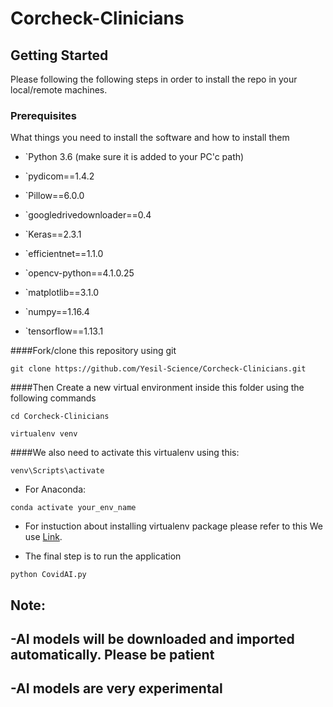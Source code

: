 # Corcheck-Clinicians


## Getting Started

Please following the following steps in order to install the repo in your local/remote machines.

### Prerequisites

What things you need to install the software and how to install them


- `Python 3.6 (make sure it is added to your PC'c path)
- `pydicom==1.4.2

- `Pillow==6.0.0

- `googledrivedownloader==0.4
- `Keras==2.3.1
- `efficientnet==1.1.0
- `opencv-python==4.1.0.25
- `matplotlib==3.1.0
- `numpy==1.16.4
- `tensorflow==1.13.1


####Fork/clone this repository using git
```
git clone https://github.com/Yesil-Science/Corcheck-Clinicians.git
```
####Then Create a new virtual environment inside this folder using the following commands

```
cd Corcheck-Clinicians

virtualenv venv
```

####We also need to activate this virtualenv using this:

```
venv\Scripts\activate
```
* For Anaconda:
```
conda activate your_env_name
```

* For instuction about installing virtualenv package please refer to this We use [Link](https://www.geeksforgeeks.org/python-virtual-environment/).


* The final step is to run the application

```
python CovidAI.py
```
Note:
--------------
-AI models will be downloaded and imported automatically. Please be patient
--------------
-AI models are very experimental
--------------
